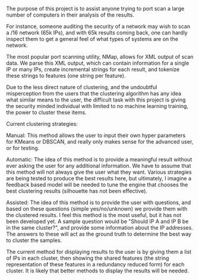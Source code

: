 The purpose of this project is to assist anyone trying to port scan a large number of computers in their analysis of the results.

For instance, someone auditing the security of a network may wish to scan a /16 network (65k IPs), and with 65k results coming back, one can hardly inspect them to get a general feel of what types of systems are on the network.

The most popular port scanning utility, NMap, allows for XML output of scan data. We parse this XML output, which can contain information for a single IP or many IPs, create incremental strings for each result, and tokenize these strings to features (one string per feature).

Due to the less direct nature of clustering, and the undoubtful misperception from the users that the clustering algorithm has any idea what similar means to the user, the difficult task with this project is giving the security minded individual with limited to no machine learning training, the power to cluster these items.


Current clustering strategies:

Manual:
This method allows the user to input their own hyper parameters for KMeans or DBSCAN, and really only makes sense for the advanced user, or for testing.

Automatic:
The idea of this method is to provide a meaningful result without ever asking the user for any additional information. We have to assume that this method will not always give the user what they want. Various strategies are being tested to produce the best results here, but ultimately, I imagine a feedback based model will be needed to tune the engine that chooses the best clustering results (silhouette has not been effective).

Assisted:
The idea of this method is to provide the user with questions, and based on these questions (simple yes/no/unknown) we provide them with the clustered results. I feel this method is the most useful, but it has not been developed yet.
A sample question would be "Should IP A and IP B be in the same cluster?", and provide some information about the IP addresses. The answers to these will act as the ground truth to determine the best way to cluster the samples.


The current method for displaying results to the user is by giving them a list of IPs in each cluster, then showing the shared features (the string representation of these features in a redundancy reduced form) for each cluster. It is likely that better methods to display the results will be needed.